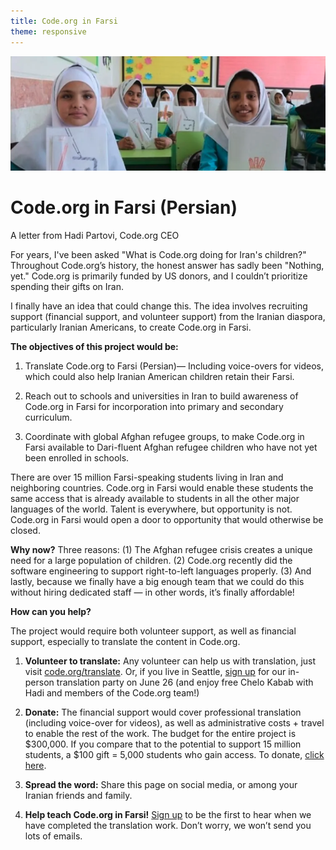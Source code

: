 ```yaml
---
title: Code.org in Farsi
theme: responsive
---
```


![Young students showing off their work in a classroom](images/iranianstudents.png)

Code.org in Farsi (Persian)
===============

A letter from Hadi Partovi, Code.org CEO

For years, I've been asked "What is Code.org doing for Iran's children?"  Throughout Code.org’s history, the honest answer has sadly been "Nothing, yet."  Code.org is primarily funded by US donors, and I couldn’t prioritize spending their gifts on Iran.

I finally have an idea that could change this. The idea involves recruiting support (financial support, and volunteer support) from the Iranian diaspora, particularly Iranian Americans, to create Code.org in Farsi. 


**The objectives of this project would be:**

1. Translate Code.org to Farsi (Persian)— Including 	voice-overs for videos, which could also help 	Iranian American children retain their Farsi.

2. Reach out to schools and universities in Iran to 	build awareness of Code.org in Farsi for 	incorporation into primary and secondary 	curriculum.

3. Coordinate with global Afghan refugee groups, to 	make Code.org in Farsi available to Dari-fluent 	Afghan refugee children who have not yet been 	enrolled in schools. 

There are over 15 million Farsi-speaking students living in Iran and neighboring countries. Code.org in Farsi would enable these students the same access that is already available to students in all the other major languages of the world. Talent is everywhere, but opportunity is not. Code.org in Farsi would open a door to opportunity that would otherwise be closed.

**Why now?** Three reasons: (1) The Afghan refugee crisis creates a unique need for a large population of children. (2) Code.org recently did the software engineering to support right-to-left languages properly. (3) And lastly, because we finally have a big enough team that we could do this without hiring dedicated staff — in other words, it’s finally affordable! 

**How can you help?**

The project would require both volunteer support, as well as financial support, especially to translate the content in Code.org. 

1. **Volunteer to translate:** Any volunteer can help us with translation, just visit [code.org/translate](code.org/translate). Or, if you live in Seattle, [sign up](https://docs.google.com/forms/d/e/1FAIpQLSfa2fCZPDBtv7NpgrjcUGwhRr1JDjz3wNPbfMYOW3x9Q_nljQ/viewform) for our in-person translation party on June 26 (and enjoy free Chelo Kabab with Hadi and members of the Code.org team!)

2. **Donate:** The financial support would cover professional translation (including voice-over for videos), as well as administrative costs + travel to enable the rest of the work. The budget for the entire project is $300,000. If you compare that to the potential to support 15 million students, a $100 gift = 5,000 students who gain access. To donate, [click here](https://donate.code.org/give/410070/#!/donation/checkout).

3. **Spread the word:** Share this page on social media, or among your Iranian friends and family.

4. **Help teach Code.org in Farsi!**  [Sign up](http://go.pardot.com/l/153401/2022-05-31/pq1716) to be the first to hear when we have completed the translation work. Don’t worry, we won’t send you lots of emails.
